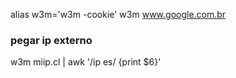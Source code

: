 
alias w3m='w3m -cookie'
w3m www.google.com.br

### pegar ip externo

w3m miip.cl | awk '/ip es/ {print $6}'


